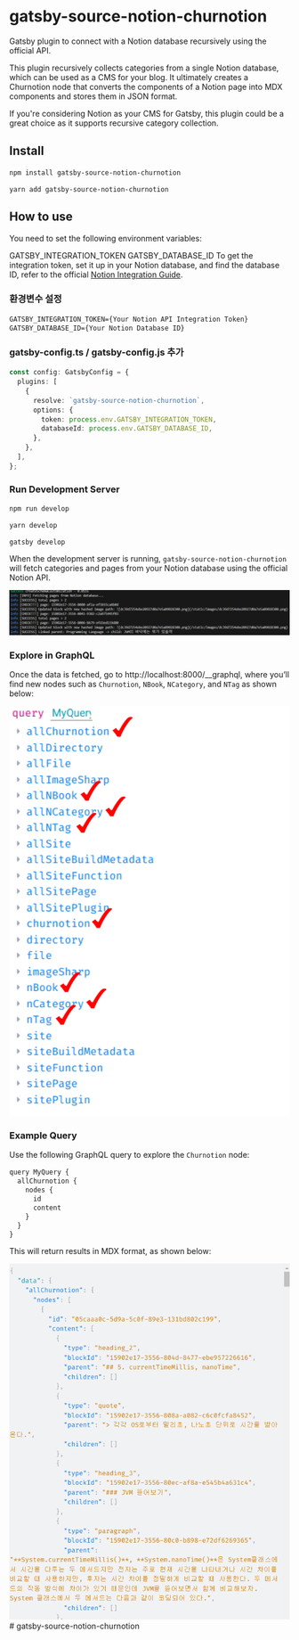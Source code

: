 # gatsby-source-notion-churnotion

Gatsby plugin to connect with a Notion database recursively using the official API.

This plugin recursively collects categories from a single Notion database, which can be used as a CMS for your blog. It ultimately creates a Churnotion node that converts the components of a Notion page into MDX components and stores them in JSON format.

If you're considering Notion as your CMS for Gatsby, this plugin could be a great choice as it supports recursive category collection.

## Install

```shell
npm install gatsby-source-notion-churnotion
```

```shell
yarn add gatsby-source-notion-churnotion
```

## How to use
You need to set the following environment variables:

GATSBY_INTEGRATION_TOKEN
GATSBY_DATABASE_ID
To get the integration token, set it up in your Notion database, and find the database ID, refer to the official [Notion Integration Guide](https://developers.notion.com/docs/create-a-notion-integration).
### 환경변수 설정
```.env:title=.env
GATSBY_INTEGRATION_TOKEN={Your Notion API Integration Token}
GATSBY_DATABASE_ID={Your Notion Database ID}
```

### gatsby-config.ts / gatsby-config.js 추가

```ts:title=gatsby-config.ts
const config: GatsbyConfig = {
  plugins: [
    {
      resolve: `gatsby-source-notion-churnotion`,
      options: {
        token: process.env.GATSBY_INTEGRATION_TOKEN,
        databaseId: process.env.GATSBY_DATABASE_ID,
      },
    },
  ],
};
```

### Run Development Server
```shell
npm run develop
```

```shell
yarn develop
```

```shell
gatsby develop
```

When the development server is running, `gatsby-source-notion-churnotion` will fetch categories and pages from your Notion database using the official Notion API.


![alt text](readme1.png)

### Explore in GraphQL

Once the data is fetched, go to http://localhost:8000/__graphql, where you’ll find new nodes such as `Churnotion`, `NBook`, `NCategory`, and `NTag` as shown below:

![alt text](readme2.png)

### Example Query

Use the following GraphQL query to explore the `Churnotion` node:

```gql
query MyQuery {
  allChurnotion {
    nodes {
      id
      content
    }
  }
}
```

This will return results in MDX format, as shown below:


![alt text](readme3.png)# gatsby-source-notion-churnotion
